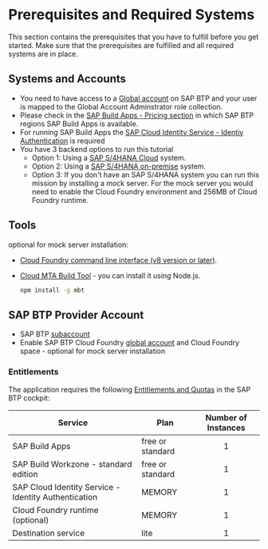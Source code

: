 # Prerequisites and Required Systems

This section contains the prerequisites that you have to fulfill before you get started. Make sure that the prerequisites are fulfilled and all required systems are in place.

## Systems and Accounts

* You need to have access to a [Global account](https://help.sap.com/products/BTP/65de2977205c403bbc107264b8eccf4b/8ed4a705efa0431b910056c0acdbf377.html?locale=en-US#loioc165d95ee700407eb181770901caec94) on SAP BTP and your user is mapped to the Global Account Adminstrator role collection.
* Please check in the [SAP Build Apps - Pricing section](https://discovery-center.cloud.sap/serviceCatalog/sap-appgyver) in which SAP BTP regions SAP Build Apps is available.
* For running SAP Build Apps the [SAP Cloud Identity Service - Identiy Authentication](https://help.sap.com/docs/IDENTITY_AUTHENTICATION?locale=en-US) is required
* You have 3  backend options to run this tutorial
    -  Option 1: Using a [SAP S/4HANA Cloud](https://www.sap.com/products/erp/s4hana-erp.html) system.
    -  Option 2: Using a [SAP S/4HANA on-premise](https://community.sap.com/topics/s4hana) system.
    -  Option 3: If you don't have an SAP S/4HANA system you can run this mission by installing a mock server. For the mock server you would need to enable the Cloud Foundry environment and 256MB of Cloud Foundry runtime.

## Tools
optional for mock server installation:
* [Cloud Foundry command line interface (v8 version or later)](https://github.com/cloudfoundry/cli/wiki/V8-CLI-Installation-Guide).
* [Cloud MTA Build Tool](https://sap.github.io/cloud-mta-build-tool/) - you can install it using Node.js.

     ```cmd
     npm install -g mbt
     ```


## SAP BTP Provider Account

* SAP BTP [subaccount](https://help.sap.com/products/BTP/65de2977205c403bbc107264b8eccf4b/8ed4a705efa0431b910056c0acdbf377.html?locale=en-US#loio8d6e3a0fa4ab43e4a421d3ed08128afa)
* Enable SAP BTP Cloud Foundry [global account](https://developers.sap.com/tutorials/cp-cf-entitlements-add.html) and Cloud Foundry space - optional for mock server installation

### Entitlements

The application requires the following [Entitlements and Quotas](https://help.sap.com/products/BTP/65de2977205c403bbc107264b8eccf4b/00aa2c23479d42568b18882b1ca90d79.html?locale=en-US) in the SAP BTP cockpit:

| Service                           | Plan       | Number of Instances |
|-----------------------------------|------------|:-------------------:|
| SAP Build Apps                    | free or standard |    1          |
| SAP Build Workzone - standard edition | free or standard |    1          |
| SAP Cloud Identity Service - Identity Authentication  | MEMORY     |          1          |
| Cloud Foundry runtime (optional)  | MEMORY     |          1          |
| Destination service               | lite       |          1          |


